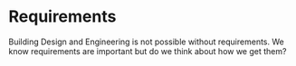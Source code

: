 # Requirements
Building Design and Engineering is not possible without requirements. We know requirements are important but do we think about how we get them?

